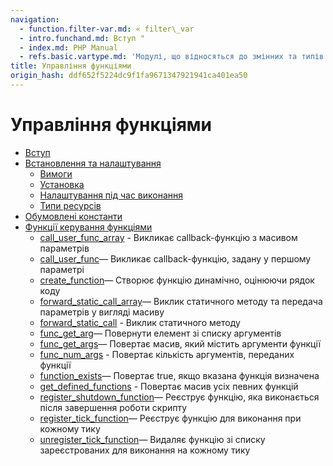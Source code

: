 ```yaml
---
navigation:
  - function.filter-var.md: « filter\_var
  - intro.funchand.md: Вступ "
  - index.md: PHP Manual
  - refs.basic.vartype.md: 'Модулі, що відносяться до змінних та типів'
title: Управління функціями
origin_hash: ddf652f5224dc9f1fa9671347921941ca401ea50
---
```

# Управління функціями

-   [Вступ](intro.funchand.md)
-   [Встановлення та налаштування](funchand.setup.md)
    -   [Вимоги](funchand.requirements.md)
    -   [Установка](funchand.installation.md)
    -   [Налаштування під час виконання](funchand.configuration.md)
    -   [Типи ресурсів](funchand.resources.md)
-   [Обумовлені константи](funchand.constants.md)
-   [Функції керування функціями](ref.funchand.md)
    -   [call\_user\_func\_array](function.call-user-func-array.md) \- Викликає callback-функцію з масивом параметрів
    -   [call\_user\_func](function.call-user-func.md)— Викликає callback-функцію, задану у першому параметрі
    -   [create\_function](function.create-function.md)— Створює функцію динамічно, оцінюючи рядок коду
    -   [forward\_static\_call\_array](function.forward-static-call-array.md)— Виклик статичного методу та передача параметрів у вигляді масиву
    -   [forward\_static\_call](function.forward-static-call.md) \- Виклик статичного методу
    -   [func\_get\_arg](function.func-get-arg.md)— Повернути елемент зі списку аргументів
    -   [func\_get\_args](function.func-get-args.md)— Повертає масив, який містить аргументи функції
    -   [func\_num\_args](function.func-num-args.md) \- Повертає кількість аргументів, переданих функції
    -   [function\_exists](function.function-exists.md)— Повертає true, якщо вказана функція визначена
    -   [get\_defined\_functions](function.get-defined-functions.md) \- Повертає масив усіх певних функцій
    -   [register\_shutdown\_function](function.register-shutdown-function.md)— Реєструє функцію, яка виконається після завершення роботи скрипту
    -   [register\_tick\_function](function.register-tick-function.md)— Реєструє функцію для виконання при кожному тику
    -   [unregister\_tick\_function](function.unregister-tick-function.md)— Видаляє функцію зі списку зареєстрованих для виконання на кожному тику
